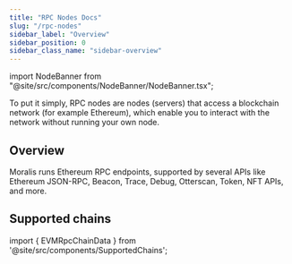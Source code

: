 ```yaml
---
title: "RPC Nodes Docs"
slug: "/rpc-nodes"
sidebar_label: "Overview"
sidebar_position: 0
sidebar_class_name: "sidebar-overview"
---
```


import NodeBanner from "@site/src/components/NodeBanner/NodeBanner.tsx";

<NodeBanner />

To put it simply, RPC nodes are nodes (servers) that access a blockchain network (for example Ethereum), which enable you to interact with the network without running your own node.

## Overview

Moralis runs Ethereum RPC endpoints, supported by several APIs like Ethereum JSON-RPC, Beacon, Trace, Debug, Otterscan, Token, NFT APIs, and more.

## Supported chains

import { EVMRpcChainData } from '@site/src/components/SupportedChains';

<EVMRpcChainData/>
